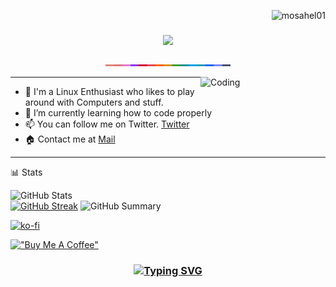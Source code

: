 <p align="right"> <img src="https://komarev.com/ghpvc/?username=mosahel01&label=Profile%20views&color=0e75b6&size=24&style=flat" alt="mosahel01" /> </p>

<h3 align="center">
  <img src="https://readme-typing-svg.herokuapp.com/?font=Righteous&size=35&center=true&vCenter=true&width=1600&height=70&duration=4000&lines=Hello+There!+I'm+Mosahel+" />
</h3>

<p align="center">
  <img src="https://raw.githubusercontent.com/mosahel01/web-assets/refs/heads/main/OS/latte.png" width="200" />
</p>

<img align="right" alt="Coding" width="200" src="https://user-images.githubusercontent.com/74038190/212750999-42ff8a64-dad8-4772-9648-849968543991.gif">

---

- 🔭 I'm a Linux Enthusiast who likes to play around with Computers and stuff.
- 🌱 I’m currently learning how to code properly
- 📫 You can follow me on Twitter. [Twitter](https://www.x.com/hoywd01)  
- 🏠 Contact me at [Mail](mosahel@proton.me) 
---

📊 Stats

![GitHub Stats](http://github-profile-summary-cards.vercel.app/api/cards/stats?username=mosahel01&theme=tokyonight)  
[![GitHub Streak](https://github-readme-streak-stats.herokuapp.com?user=mosahel01&theme=tokyonight&hide_border=true&date_format=j%20M%5B%20Y%5D&card_width=480)](https://git.io/streak-stats)
![GitHub Summary](http://github-profile-summary-cards.vercel.app/api/cards/profile-details?username=mosahel01&theme=tokyonight)

[![ko-fi](https://ko-fi.com/img/githubbutton_sm.svg)](https://ko-fi.com/mosahel)

[!["Buy Me A Coffee"](https://www.buymeacoffee.com/assets/img/custom_images/orange_img.png)](https://www.buymeacoffee.com/mosahel)

<h3 align="center">

  [![Typing SVG](https://readme-typing-svg.herokuapp.com?font=Fantasque+Sans+Mono&weight=700&size=24&pause=1000&color=0e75b6&center=true&width=446&lines=Thank+you+for+visiting!+%F0%9F%91%8D)](https://git.io/typing-svg)

</h3>
